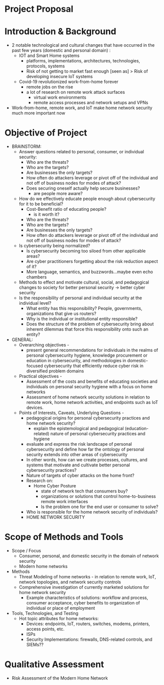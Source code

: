 # Project Proposal

# Introduction & Background

- 2 notable technological and cultural changes that have occurred in the past few years (domestic and personal domain) :
    - IOT and Smart Home systems
        - platforms, implementations, architectures, technologies, protocols, systems
        - Risk of not getting to market fast enough [seen as] > Risk of developing insecure IoT systems
    - Covid-19 revolutionized work-from-home forever
        - remote jobs on the rise
        - a lot of research on remote work attack surfaces
            - virtual work environments
            - remote access processes and network setups and VPNs
- Work-from-home, remote work, and IoT make home network security much more important now

# Objective of Project

- BRAINSTORM:
    - Answer questions related to personal, consumer, or individual security:
        - Who are the threats?
        - Who are the targets?
        - Are businesses the only targets?
        - How often do attackers leverage or pivot off of the individual and not off of business nodes for modes of attack?
        - Does securing oneself actually help secure businesses?
            - are people more aware?
    - How do we effectively educate people enough about cybersecurity for it to be beneficial?
        - Cost-Benefit ratio of educating people?
            - is it worth it?
        - Who are the threats?
        - Who are the targets?
        - Are businesses the only targets?
        - How often do attackers leverage or pivot off of the individual and not off of business nodes for modes of attack?
    - Is cybersecurity being normalized?
        - Is cybersecurity becoming too siloed from other applicable areas?
        - Are cyber practitioners forgetting about the risk reduction aspect of it?
        - More language, semantics, and buzzwords…maybe even echo chambers
    - Methods to effect and motivate cultural, social, and pedagogical changes to society for better personal security → better cyber security
    - Is the responsibility of personal and individual security at the individual level?
        - What entity has this responsibility? People, governments, organizations that give us routers?
        - Why is the individual or institutional entity responsible?
        - Does the structure of the problem of cybersecurity bring about inherent dilemmas that force this responsibility onto such an entity?
- GENERAL:
    - Overarching objectives -
        - present general recommendations for individuals in the realms of personal cybersecurity hygiene, knowledge procurement or education in cybersecurity, and methodologies in domestic-focused cybersecurity that efficiently reduce cyber risk in diversified problem domains
    - Practical objectives -
        - Assessment of the costs and benefits of educating societies and individuals on personal security hygiene with a focus on home networks
        - Assessment of home network security solutions in relation to remote work, home network activities, and endpoints such as IoT devices.
    - Points of Interests, Caveats, Underlying Questions -
        - pedagogical origins for personal cybersecurity practices and home network security?
            - explain the epistemological and pedagogical (education-related) nature of personal cybersecurity practices and hygiene
        - evaluate and express the risk landscape of personal cybersecurity and define how far the ontology of personal security extends into other areas of cybersecurity
        - In other words, how can we create processes, cultures, and systems that motivate and cultivate better personal cybersecurity practices?
        - Nature of targets of cyber attacks on the home front?
        - Research on:
            - Home Cyber Posture
                - state of network tech that consumers buy?
                - organizations or solutions that control home-to-business remote work interfaces
                - Is the problem one for the end user or consumer to solve?
        - Who is responsible for the home network security of individuals?
        - HOME NETWORK SECURITY

# Scope of Methods and Tools

- Scope / Focus
    - Consumer, personal, and domestic security in the domain of network security
    - Modern home networks
- Methods
    - Threat Modeling of home networks - in relation to remote work, IoT, network topologies, and network security controls
    - Comprehensive investigation of currently marketed solutions for home network security
        - Example characteristics of solutions: workflow and process, consumer acceptance, cyber benefits to organization of individual or place of employment
- Tools, Technologies, and Testing
    - Hot topic attributes for home networks:
        - Devices: endpoints, IoT, routers, switches, modems, printers, access points, etc.
        - ISPs
        - Security Implementations: firewalls, DNS-related controls, and SIEMs??

# Qualitative Assessment

- Risk Assessment of the Modern Home Network